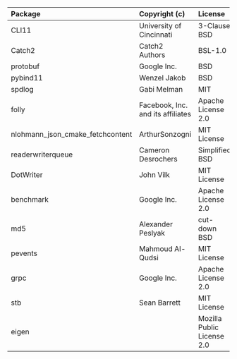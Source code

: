 | Package                          | Copyright (c)                     | License                    | Version        | Notes                                         | References                                                                    |
|:---------------------------------|:----------------------------------|:---------------------------|:---------------|:----------------------------------------------|:------------------------------------------------------------------------------|
| CLI11                            | University of Cincinnati          | 3-Clause BSD               | 2.2.0          | Fork                                          | https://github.com/hailo-ai/CLI11                                             |
| Catch2                           | Catch2 Authors                    | BSL-1.0                    | 2.13.7         | Cloned entire package                         | https://github.com/catchorg/Catch2                                            |
| protobuf                         | Google Inc.                       | BSD                        | 21.12          | Cloned entire package                         | https://github.com/protocolbuffers/protobuf                                   |
| pybind11                         | Wenzel Jakob                      | BSD                        | 2.10.1         | Cloned entire package                         | https://github.com/pybind/pybind11                                            |
| spdlog                           | Gabi Melman                       | MIT                        | 1.14.1         | Cloned entire package                         | https://github.com/gabime/spdlog                                              |
| folly                            | Facebook, Inc. and its affiliates | Apache License 2.0         | v2020.08.17.00 | Copied only the file `folly/TokenBucket.h`    | https://github.com/facebook/folly                                             |
| nlohmann_json_cmake_fetchcontent | ArthurSonzogni                    | MIT License                | v3.9.1         | Cloned entire package                         | https://github.com/ArthurSonzogni/nlohmann_json_cmake_fetchcontent            |
| readerwriterqueue                | Cameron Desrochers                | Simplified BSD             | 1.0.3          | Cloned entire package                         | https://github.com/cameron314/readerwriterqueue                               |
| DotWriter                        | John Vilk                         | MIT License                | master         | Fork                                          | https://github.com/hailo-ai/DotWriter                                         |
| benchmark                        | Google Inc.                       | Apache License 2.0         | 1.6.0          | Cloned entire package                         | https://github.com/google/benchmark.git                                       |
| md5                              | Alexander Peslyak                 | cut-down BSD               | -              | Copied code from website                      | http://openwall.info/wiki/people/solar/software/public-domain-source-code/md5 |
| pevents                          | Mahmoud Al-Qudsi                  | MIT License                | master         | Cloned entire package                         | https://github.com/neosmart/pevents.git                                       |
| grpc                             | Google Inc.                       | Apache License 2.0         | 1.46.3         | Cloned entire package                         | https://github.com/grpc/grpc                                                  |
| stb                              | Sean Barrett                      | MIT License                | 0.97           | Copied only the file `stb/stb_image_resize.h` | https://github.com/nothings/stb                                               |
| eigen                            |                                   | Mozilla Public License 2.0 | 3.4.0          | Cloned entire package                         | https://gitlab.com/libeigen/eigen                                             |
